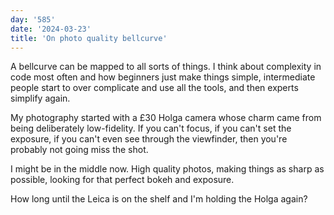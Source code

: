 ```yaml
---
day: '585'
date: '2024-03-23'
title: 'On photo quality bellcurve'
---
```


A bellcurve can be mapped to all sorts of things. I think about complexity in code most often and how beginners just make things simple, intermediate people start to over complicate and use all the tools, and then experts simplify again.

My photography started with a £30 Holga camera whose charm came from being deliberately low-fidelity. If you can't focus, if you can't set the exposure, if you can't even see through the viewfinder, then you're probably not going miss the shot.

I might be in the middle now. High quality photos, making things as sharp as possible, looking for that perfect bokeh and exposure.

How long until the Leica is on the shelf and I'm holding the Holga again?
